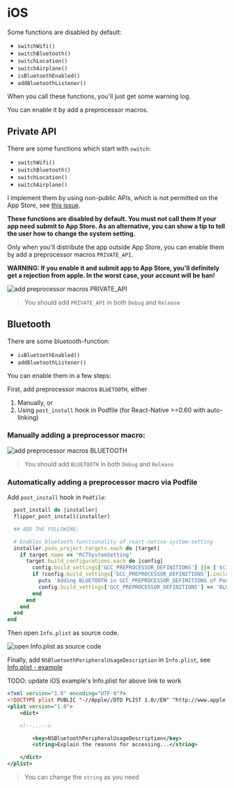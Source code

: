 # iOS

Some functions are disabled by default:

* `switchWifi()`
* `switchBluetooth()`
* `switchLocation()`
* `switchAirplane()`
* `isBluetoothEnabled()`
* `addBluetoothListener()`

When you call these functions, you'll just get some warning log.

You can enable it by add a preprocessor macros.

## Private API

There are some functions which start with `switch`:

* `switchWifi()`
* `switchBluetooth()`
* `switchLocation()`
* `switchAirplane()`

I implement them by using non-public APIs, which is not permitted on the App Store,
see [this issue](https://github.com/c19354837/react-native-system-setting/issues/28).

**These functions are disabled by default. You must not call them If your app need submit to App Store. As an
alternative, you can show a tip to tell the user how to change the system setting.**

Only when you'll distribute the app outside App Store, you can enable them by add a preprocessor macros `PRIVATE_API`.

**WARNING: If you enable it and submit app to App Store, you'll definitely get a rejection from apple. In the worst
case, your account will be ban!**

![add preprocessor macros `PRIVATE_API `](./screenshot/ios_private_api.png)

> You should add `PRIVATE_API` in both `Debug` and `Release`

## Bluetooth

There are some bluetooth-function:

* `isBluetoothEnabled()`
* `addBluetoothListener()`

You can enable them in a few steps:

First, add preprocessor macros `BLUETOOTH`, either

1) Manually, or
2) Using `post_install` hook in Podfile (for React-Native >=0.60 with auto-linking)

### Manually adding a preprocessor macro:

![add preprocessor macros `BLUETOOTH`](./screenshot/ios_bluetooth.png)

> You should add `BLUETOOTH` in both `Debug` and `Release`

### Automatically adding a preprocessor macro via Podfile

Add `post_install` hook in `Podfile`:

```ruby
  post_install do |installer|
  flipper_post_install(installer)

  ## ADD THE FOLLOWING:

  # Enables bluetooth functionality of react-native-system-setting
  installer.pods_project.targets.each do |target|
    if target.name == "RCTSystemSetting"
      target.build_configurations.each do |config|
        config.build_settings['GCC_PREPROCESSOR_DEFINITIONS'] ||= ['$(inherited)']
        if !config.build_settings['GCC_PREPROCESSOR_DEFINITIONS'].include? 'BLUETOOTH'
          puts 'Adding BLUETOOTH in GCC_PREPROCESSOR_DEFINITIONS of Pod RCTSystemSetting...'
          config.build_settings['GCC_PREPROCESSOR_DEFINITIONS'] << 'BLUETOOTH'
        end
      end
    end
  end
end
```

Then open `Info.plist` as source code.

![open Info.plist as source code](./screenshot/ios_bluetooth_plist.png)

Finally, add `NSBluetoothPeripheralUsageDescription` in `Info.plist`,
see [Info.plist - example](./examples/SystemSettingExample/ios/SystemSettingExample/Info.plist#L55-L56)

TODO: update iOS example's Info.plist for above link to work

```xml
<?xml version="1.0" encoding="UTF-8"?>
<!DOCTYPE plist PUBLIC "-//Apple//DTD PLIST 1.0//EN" "http://www.apple.com/DTDs/PropertyList-1.0.dtd">
<plist version="1.0">
    <dict>

    <!--...-->

        <key>NSBluetoothPeripheralUsageDescription</key>
        <string>Explain the reasons for accessing...</string>

    </dict>
</plist>
```

> You can change the `string` as you need

